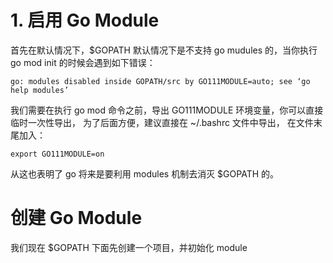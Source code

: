 <!--
 * @Author: your name
 * @Date: 2021-11-01 19:32:47
 * @LastEditTime: 2021-11-01 19:37:49
 * @LastEditors: Please set LastEditors
 * @Description: In User Settings Edit
 * @FilePath: /go_notes/docs/Go Module 引入本地自定义包.md
-->
# 1. 启用 Go Module

首先在默认情况下，$GOPATH 默认情况下是不支持 go mudules 的，当你执行 go mod init 的时候会遇到如下错误：

```
go: modules disabled inside GOPATH/src by GO111MODULE=auto; see ‘go help modules’
```
我们需要在执行 go mod 命令之前，导出 GO111MODULE 环境变量，你可以直接临时一次性导出， 为了后面方便，建议直接在 ~/.bashrc 文件中导出， 在文件末尾加入：

```
export GO111MODULE=on
```



从这也表明了 go 将来是要利用 modules 机制去消灭 $GOPATH 的。

# 创建 Go Module

我们现在 $GOPATH 下面先创建一个项目，并初始化 module







